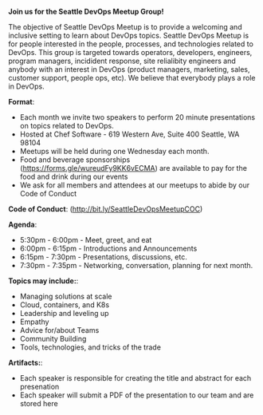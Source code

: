 **Join us for the Seattle DevOps Meetup Group!**

The objective of Seattle DevOps Meetup is to provide a welcoming and inclusive setting to learn about DevOps topics. Seattle DevOps Meetup is for people interested in the people, processes, and technologies related to DevOps. This group is targeted towards operators, developers, engineers, program managers, incidident response, site relialibity engineers and anybody with an interest in DevOps (product managers, marketing, sales, customer support, people ops, etc). We believe that everybody plays a role in DevOps.

**Format**:
* Each month we invite two speakers to perform 20 minute presentations on topics related to DevOps. 
* Hosted at Chef Software - 619 Western Ave, Suite 400 Seattle, WA 98104
* Meetups will be held during one Wednesday each month.
* Food and beverage sponsorships (https://forms.gle/wureudFy9KK6vECMA) are available to pay for the food and drink during our events
* We ask for all members and attendees at our meetups to abide by our Code of Conduct

**Code of Conduct**: 
(http://bit.ly/SeattleDevOpsMeetupCOC)

**Agenda**:

* 5:30pm - 6:00pm - Meet, greet, and eat
* 6:00pm - 6:15pm - Introductions and Announcements
* 6:15pm - 7:30pm - Presentations, discussions, etc.
* 7:30pm - 7:35pm - Networking, conversation, planning for next month.

**Topics may include:**:

* Managing solutions at scale
* Cloud, containers, and K8s
* Leadership and leveling up
* Empathy
* Advice for/about Teams
* Community Building
* Tools, technologies, and tricks of the trade

**Artifacts:**:

* Each speaker is responsible for creating the title and abstract for each presenation
* Each speaker will submit a PDF of the presentation to our team and are stored here
